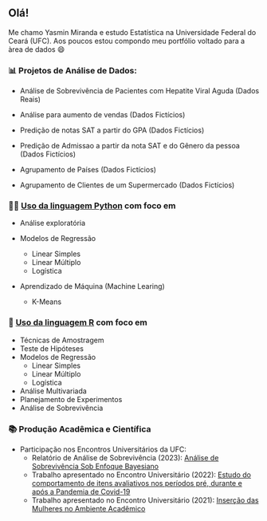 ## Olá! 

</h1> Me chamo Yasmin Miranda e estudo Estatística na Universidade Federal do Ceará (UFC). Aos poucos estou compondo meu portfólio voltado para a àrea de dados 😄 </h1>

### 📊 Projetos de Análise de Dados:
- Análise de Sobrevivência de Pacientes com Hepatite Viral Aguda (Dados Reais)

- Análise para aumento de vendas (Dados Fictícios)
- Predição de notas SAT a partir do GPA (Dados Fictícios)
- Predição de Admissao a partir da nota SAT e do Gênero da pessoa (Dados Fictícios)
- Agrupamento de Países (Dados Fictícios)
- Agrupamento de Clientes de um Supermercado (Dados Fictícios)


### 👩‍💻 [Uso da linguagem Python](https://github.com/ymirandan/projetosPython) com foco em
- Análise exploratória 
- Modelos de Regressão
  - Linear Simples
  - Linear Múltiplo
  - Logística

- Aprendizado de Máquina (Machine Learing)
   - K-Means
<!--
  - Teste de Hipóteses
  - Análise Multivariada
   
-->

### 🏫 [Uso da linguagem R](https://github.com/ymirandan/projetosR) com foco em
- Técnicas de Amostragem
- Teste de Hipóteses
- Modelos de Regressão 
  - Linear Simples
  - Linear Múltiplo
  - Logística
- Análise Multivariada
- Planejamento de Experimentos
- Análise de Sobrevivência
<!-- 
- Estatística Não Paramétrica
-->
### 📚 Produção Acadêmica e Científica
- Participação nos Encontros Universitários da UFC:
  - Relatório de Análise de Sobrevivência (2023): [Análise de Sobrevivência Sob Enfoque Bayesiano](https://drive.google.com/file/d/1dZR6vYyK5W_71n5TNyX_rv1geiP9Jo4b/view?usp=sharing)
  - Trabalho apresentado no Encontro Universitário (2022): [Estudo do comportamento de itens avaliativos nos períodos pré, durante e após a Pandemia de Covid-19](http://periodicos.ufc.br/eu/article/view/87885)
  - Trabalho apresentado no Encontro Universitário (2021): [Inserção das Mulheres no Ambiente Acadêmico](http://periodicos.ufc.br/eu/article/view/64111)
